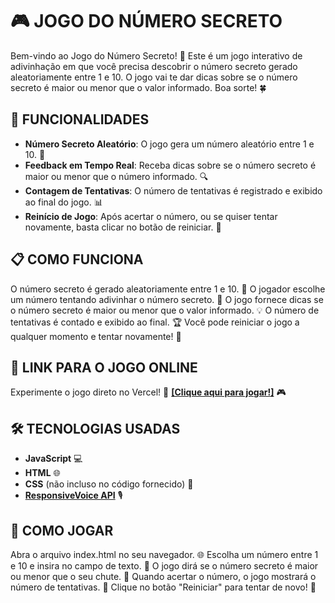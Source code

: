 # 🎮 JOGO DO NÚMERO SECRETO

Bem-vindo ao Jogo do Número Secreto! 🎉 Este é um jogo interativo de adivinhação em que você precisa descobrir o número secreto gerado aleatoriamente entre 1 e 10. O jogo vai te dar dicas sobre se o número secreto é maior ou menor que o valor informado. Boa sorte! 🍀

## 🚀 FUNCIONALIDADES

- **Número Secreto Aleatório**: O jogo gera um número aleatório entre 1 e 10. 🎲
- **Feedback em Tempo Real**: Receba dicas sobre se o número secreto é maior ou menor que o número informado. 🔍
- **Contagem de Tentativas**: O número de tentativas é registrado e exibido ao final do jogo. 📊
- **Reinício de Jogo**: Após acertar o número, ou se quiser tentar novamente, basta clicar no botão de reiniciar. 🔄

## 📋 COMO FUNCIONA

O número secreto é gerado aleatoriamente entre 1 e 10. 🎯 O jogador escolhe um número tentando adivinhar o número secreto. 🤔 O jogo fornece dicas se o número secreto é maior ou menor que o valor informado. 💡 O número de tentativas é contado e exibido ao final. 🏆 Você pode reiniciar o jogo a qualquer momento e tentar novamente! 🔄

## 🔗 LINK PARA O JOGO ONLINE

Experimente o jogo direto no Vercel! 🚀 **[[Clique aqui para jogar!]](https://numero-secreto-psi-sand.vercel.app/)** 🎮

## 🛠️ TECNOLOGIAS USADAS

- **JavaScript** 💻
- **HTML** 🌐
- **CSS** (não incluso no código fornecido) 🎨
- **[ResponsiveVoice API](https://responsivevoice.org)** 🎙️

## 📖 COMO JOGAR

Abra o arquivo index.html no seu navegador. 🌐
Escolha um número entre 1 e 10 e insira no campo de texto. 💭
O jogo dirá se o número secreto é maior ou menor que o seu chute. 📏
Quando acertar o número, o jogo mostrará o número de tentativas. 🎉
Clique no botão "Reiniciar" para tentar de novo! 🔄

